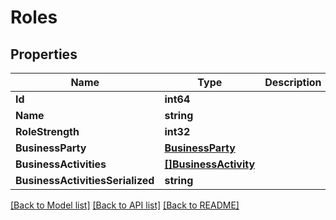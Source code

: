 # Roles

## Properties

Name | Type | Description | Notes
------------ | ------------- | ------------- | -------------
**Id** | **int64** |  | 
**Name** | **string** |  | [optional] 
**RoleStrength** | **int32** |  | 
**BusinessParty** | [**BusinessParty**](BusinessParty.md) |  | 
**BusinessActivities** | [**[]BusinessActivity**](BusinessActivity.md) |  | [optional] 
**BusinessActivitiesSerialized** | **string** |  | [optional] 

[[Back to Model list]](../README.md#documentation-for-models) [[Back to API list]](../README.md#documentation-for-api-endpoints) [[Back to README]](../README.md)


